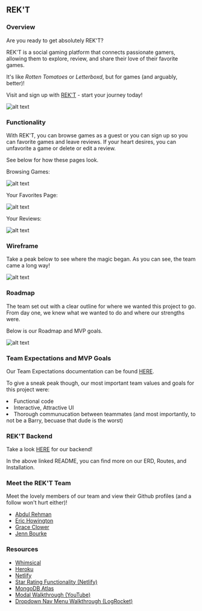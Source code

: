 ## REK'T

### Overview

Are you ready to get absolutely REK'T? 

REK'T is a social gaming platform that connects passionate gamers, allowing them to explore, review, and share their love of their favorite games.

It's like <em>Rotten Tomatoes</em> or <em>Letterboxd</em>, but for games (and arguably, better)!

Visit and sign up with <a href="">REK'T</a> - start your journey today!

![alt text](https://github.com/jbourke16/team-rekt-frontend/assets/156385243/6280d31f-5575-46d8-8aff-9933a0fb612a)

### Functionality

With REK'T, you can browse games as a guest or you can sign up so you can favorite games and leave reviews. If your heart desires, you can unfavorite a game or delete or edit a review.

See below for how these pages look.

Browsing Games:

![alt text](https://github.com/jbourke16/team-rekt-frontend/assets/156385243/1ee41018-fca5-47b0-abe3-70c073013e3a)

Your Favorites Page:

![alt text](https://github.com/jbourke16/team-rekt-frontend/assets/156385243/658f4e8b-ab7b-446f-be32-92e1ec3cfdfb)

Your Reviews:

![alt text](https://github.com/jbourke16/team-rekt-frontend/assets/156385243/9518f82f-230b-4c96-8238-13fe0378d67d)

### Wireframe

Take a peak below to see where the magic began. As you can see, the team came a long way!

![alt text](https://github.com/jbourke16/team-rekt-frontend/assets/156385243/fdb464bb-ad27-4a78-a1d9-a22548bf08cc)

### Roadmap

The team set out with a clear outline for where we wanted this project to go. From day one, we knew what we wanted to do and where our strengths were.

Below is our Roadmap and MVP goals.

![alt text](https://github.com/jbourke16/team-rekt-frontend/assets/156385243/04d9012d-815a-4c74-a01d-9ec79c6246aa)

### Team Expectations and MVP Goals

Our Team Expectations documentation can be found <a href="https://docs.google.com/document/d/1p3nFn_nanjFpa6AVfQrA2xhVStdaBF5L4lBo6ERhRlc/edit">HERE</a>.

To give a sneak peak though, our most important team values and goals for this project were:

<li>Functional code</li>
<li>Interactive, Attractive UI</li>
<li>Thorough communucation between teammates (and most importantly, to not be a Barry, becuase that dude is the worst)</li>

### REK'T Backend

Take a look <a href="https://github.com/jbourke16/team-rekt-backend">HERE</a> for our backend! 

In the above linked README, you can find more on our ERD, Routes, and Installation.

### Meet the REK'T Team

Meet the lovely members of our team and view their Github profiles (and a follow won't hurt either)!

<ul>
    <li><a href="https://github.com/arehmanlatif1">Abdul Rehman</a></li>
    <li><a href="https://github.com/erichowington">Eric Howington</a></li>
    <li><a href="https://github.com/geclower">Grace Clower</a></li>
    <li><a href="https://github.com/jbourke16">Jenn Bourke</a></li>
</ul>

### Resources

<ul>
    <li><a href="https://whimsical.com/">Whimsical</a></li>
    <li><a href="https://heroku.com/">Heroku</a></li>
    <li><a href="https://www.netlify.com/">Netlify</a></li>
    <li><a href="https://reactrating.netlify.app/#asynchronous_onchange">Star Rating Functionality (Netlify)</a></li>
    <li><a href="https://www.mongodb.com/atlas/database">MongoDB Atlas</a></li>
    <li><a href="">Modal Walkthrough (YouTube)</a></li>
    <li><a href="https://blog.logrocket.com/how-create-multilevel-dropdown-menu-react/">Dropdown Nav Menu Walkthrough (LogRocket)</a></li>

</ul>


